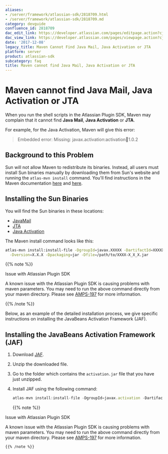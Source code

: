 ```yaml
---
aliases:
- /server/framework/atlassian-sdk/2818709.html
- /server/framework/atlassian-sdk/2818709.md
category: devguide
confluence_id: 2818709
dac_edit_link: https://developer.atlassian.com/pages/editpage.action?cjm=wozere&pageId=2818709
dac_view_link: https://developer.atlassian.com/pages/viewpage.action?cjm=wozere&pageId=2818709
date: '2017-12-08'
legacy_title: Maven Cannot Find Java Mail, Java Activation or JTA
platform: server
product: atlassian-sdk
subcategory: faq
title: Maven cannot find Java Mail, Java Activation or JTA
---
```

# Maven cannot find Java Mail, Java Activation or JTA

When you run the shell scripts in the Atlassian Plugin SDK, Maven may complain that it cannot find **Java Mail**, **Java Activation** or **JTA**.

For example, for the Java Activation, Maven will give this error:

> Embedded error: Missing: javax.activation:activation:jar:1.0.2

## Background to this Problem

Sun will not allow Maven to redistribute its binaries. Instead, all users must install Sun binaries manually by downloading them from Sun's website and running the `atlas-mvn install` command. You'll find instructions in the Maven documentation <a href="http://maven.apache.org/guides/mini/guide-coping-with-sun-jars.html" class="external-link">here</a> and <a href="http://maven.apache.org/guides/mini/guide-3rd-party-jars-local.html" class="external-link">here</a>.

## Installing the Sun Binaries

You will find the Sun binaries in these locations:

-   <a href="http://java.sun.com/products/javamail/downloads/index.html" class="external-link">JavaMail</a>
-   <a href="http://java.sun.com/products/jta/" class="external-link">JTA</a>
-   <a href="http://java.sun.com/products/javabeans/glasgow/jaf.html" class="external-link">Java Activation</a>

The Maven install command looks like this:

``` bash
atlas-mvn install:install-file -DgroupId=javax.XXXXX -DartifactId=XXXXX \
  -Dversion=X.X.X -Dpackaging=jar -Dfile=/path/to/XXXX-X_X_X.jar
```

{{% note %}}

Issue with Atlassian Plugin SDK

A known issue with the Atlassian Plugin SDK is causing problems with maven parameters. You may need to run the above command directly from your maven directory. Please see <a href="https://studio.atlassian.com/browse/AMPS-197" class="external-link">AMPS-197</a> for more information.

{{% /note %}}

Below, as an example of the detailed installation process, we give specific instructions on installing the JavaBeans Activation Framework (JAF).

## Installing the JavaBeans Activation Framework (JAF)

1.  Download <a href="http://java.sun.com/javase/technologies/desktop/javabeans/glasgow/jaf.html" class="external-link">JAF</a>.
2.  Unzip the downloaded file.
3.  Go to the folder which contains the `activation.jar` file that you have just unzipped.
4.  Install JAF using the following command:

    ``` javascript
    atlas-mvn install:install-file -DgroupId=javax.activation -DartifactId=activation -Dversion=1.0.2 -Dpackaging=jar -Dfile=activation.jar
    ```

    {{% note %}}

Issue with Atlassian Plugin SDK

A known issue with the Atlassian Plugin SDK is causing problems with maven parameters. You may need to run the above command directly from your maven directory. Please see <a href="https://studio.atlassian.com/browse/AMPS-197" class="external-link">AMPS-197</a> for more information.

    {{% /note %}}
